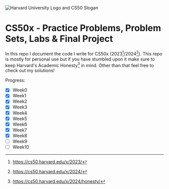 ![Harvard University Logo and CS50 Slogan](https://i.ibb.co/3cDXfLq/gkyb-Tn-H7-Hw3y0w-Yt-5q7z-H-hdh24-Y6-F4m-A03-JWQ-mx4.jpg)
# CS50x - Practice Problems, Problem Sets, Labs & Final Project
In this repo I document the code I write for CS50x (2023[^1]/2024[^2]). 
This repo is mostly for personal use but if you have stumbled upon it make sure to keep Harvard's Academic Honesty[^3] in mind. Other than that feel free to check out my solutions!

Progress:
- [x] Week0
- [x] Week1
- [x] Week2
- [x] Week3
- [x] Week4
- [x] Week5
- [x] Week6
- [x] Week7
- [x] Week8
- [ ] Week9
- [ ] Week10

[^1]: https://cs50.harvard.edu/x/2023/
[^2]: https://cs50.harvard.edu/x/2024/
[^3]: https://cs50.harvard.edu/x/2024/honesty/
